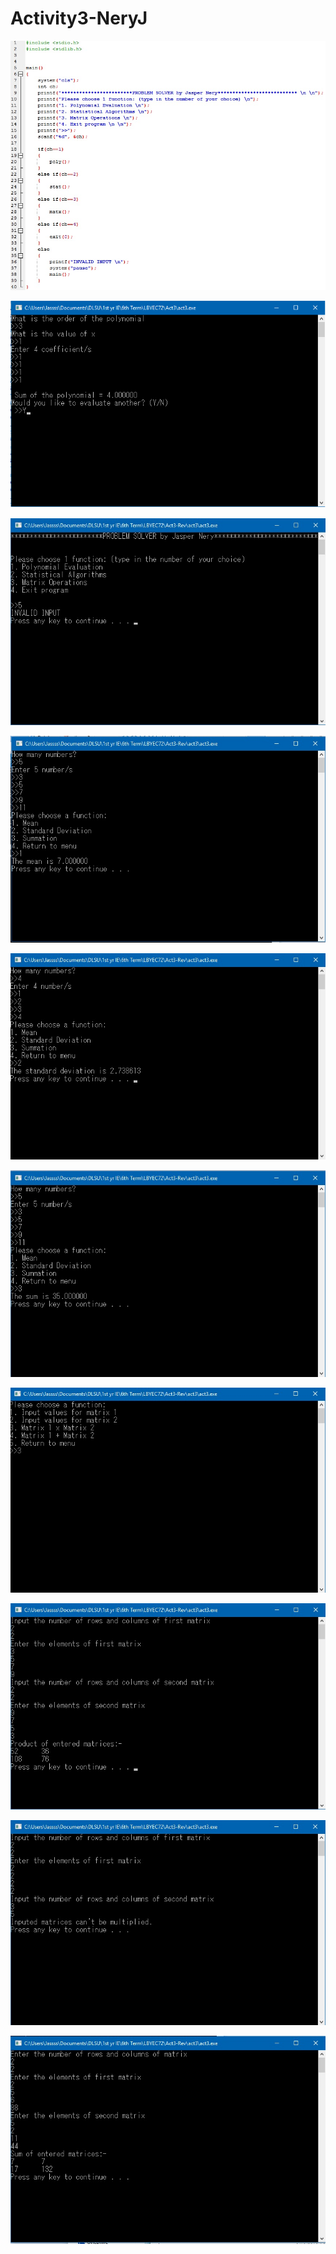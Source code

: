 # Activity3-NeryJ

![](menunew.jpg)

![](poly.png)

![](menuinvalid.jpg)

![](statmean.jpg)

![](statded.jpg)

![](statsum.jpg)

![](matxmenu.jpg)

![](matxmult.jpg)

![](matmultinvalid.jpg)

![](matxadd.jpg)
